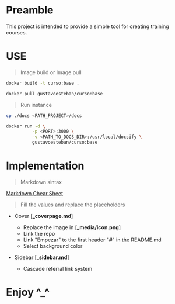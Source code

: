 # Preamble

This project is intended to provide a simple tool for creating training courses.

# USE

>Image build or Image pull

```bash
docker build -t curso:base .
```

```bash
docker pull gustavoesteban/curso:base
```

>Run instance

```bash
cp ./docs <PATH_PROJECT>/docs
```

```bash
docker run -d \
          -p <PORT>:3000 \
          -v <PATH_TO_DOCS_DIR>:/usr/local/docsify \
          gustavoesteban/curso:base
```

# Implementation

> Markdown sintax

[Markdown Chear Sheet](https://www.markdownguide.org/cheat-sheet)

> Fill the values and replace the placeholders

- Cover [**_coverpage.md**]
  - Replace the image in [**_media/icon.png**]
  - Link the repo
  - Link "Empezar" to the first header "**#**" in the README.md
  - Select background color

- Sidebar [**_sidebar.md**]
  - Cascade referral link system

# Enjoy ^_^
